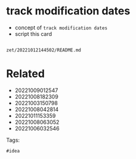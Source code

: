 # track modification dates

- concept of `track modification dates`
- script this card

```
```

` zet/20221012144502/README.md `

# Related

- 20221009012547
- 20221008182309
- 20221003150798
- 20221008042814
- 20221011153359
- 20221008063052
- 20221006032546

Tags:

    #idea
